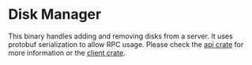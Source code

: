 # Disk Manager
This binary handles adding and removing disks from a server.  It uses
protobuf serialization to allow RPC usage. Please check the
[api crate](https://github.com/cholcombe973/ceph_dead_disk/tree/master/api) for more information or the
[client crate](https://github.com/cholcombe973/ceph_dead_disk/tree/master/client).
